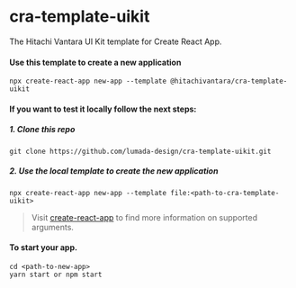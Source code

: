 # cra-template-uikit
The Hitachi Vantara UI Kit template for Create React App.

#### Use this template to create a new application
```
npx create-react-app new-app --template @hitachivantara/cra-template-uikit
```

#### If you want to test it locally follow the next steps:

##### 1. Clone this repo
```
git clone https://github.com/lumada-design/cra-template-uikit.git
```

##### 2. Use the local template to create the new application
```
npx create-react-app new-app --template file:<path-to-cra-template-uikit>
```

> Visit [create-react-app]('https://create-react-app.dev/docs/getting-started') to find more information on supported arguments.

#### To start your app.
```
cd <path-to-new-app>
yarn start or npm start
```
